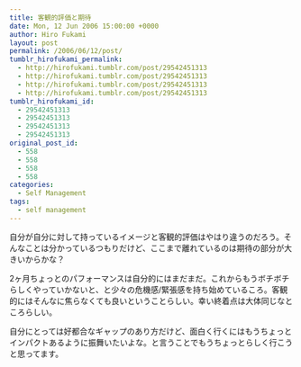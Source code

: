 ```yaml
---
title: 客観的評価と期待
date: Mon, 12 Jun 2006 15:00:00 +0000
author: Hiro Fukami
layout: post
permalink: /2006/06/12/post/
tumblr_hirofukami_permalink:
  - http://hirofukami.tumblr.com/post/29542451313
  - http://hirofukami.tumblr.com/post/29542451313
  - http://hirofukami.tumblr.com/post/29542451313
  - http://hirofukami.tumblr.com/post/29542451313
tumblr_hirofukami_id:
  - 29542451313
  - 29542451313
  - 29542451313
  - 29542451313
original_post_id:
  - 558
  - 558
  - 558
  - 558
categories:
  - Self Management
tags:
  - self management
---
```

<div class="section">
  <p>
    自分が自分に対して持っているイメージと客観的評価はやはり違うのだろう。そんなことは分かっているつもりだけど、ここまで離れているのは期待の部分が大きいからかな？
  </p>
  
  <p>
    2ヶ月ちょっとのパフォーマンスは自分的にはまだまだ。これからもうボチボチらしくやっていかないと、と少々の危機感/緊張感を持ち始めているころ。客観的にはそんなに焦らなくても良いということらしい。幸い終着点は大体同じなところらしい。
  </p>
  
  <p>
    自分にとっては好都合なギャップのあり方だけど、面白く行くにはもうちょっとインパクトあるように振舞いたいよな。と言うことでもうちょっとらしく行こうと思ってます。
  </p>
</div>